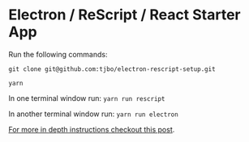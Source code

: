 # Electron / ReScript / React Starter App
Run the following commands:

`git clone git@github.com:tjbo/electron-rescript-setup.git`

`yarn`

In one terminal window run: `yarn run rescript`

In another terminal window run: `yarn run electron`

[For more in depth instructions checkout this post](https://eitherorelse.com/rescript/how-to-setup-electron-with-rescript).

